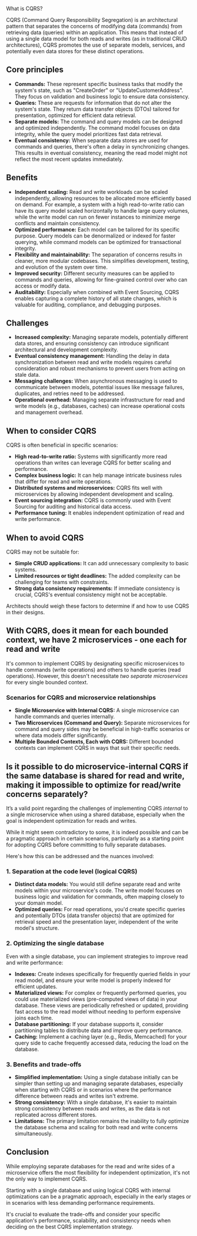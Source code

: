 What is CQRS?  

CQRS (Command Query Responsibility Segregation) is an architectural pattern that separates the concerns of modifying data (commands) from retrieving data (queries) within an application. This means that instead of using a single data model for both reads and writes (as in traditional CRUD architectures), CQRS promotes the use of separate models, services, and potentially even data stores for these distinct operations.  

## Core principles

*   **Commands:** These represent specific business tasks that modify the system's state, such as "CreateOrder" or "UpdateCustomerAddress". They focus on validation and business logic to ensure data consistency.  
*   **Queries:** These are requests for information that do not alter the system's state. They return data transfer objects (DTOs) tailored for presentation, optimized for efficient data retrieval.  
*   **Separate models:** The command and query models can be designed and optimized independently. The command model focuses on data integrity, while the query model prioritizes fast data retrieval.  
*   **Eventual consistency:** When separate data stores are used for commands and queries, there's often a delay in synchronizing changes. This results in eventual consistency, meaning the read model might not reflect the most recent updates immediately.  

## Benefits

*   **Independent scaling:** Read and write workloads can be scaled independently, allowing resources to be allocated more efficiently based on demand. For example, a system with a high read-to-write ratio can have its query model scaled horizontally to handle large query volumes, while the write model can run on fewer instances to minimize merge conflicts and maintain consistency.  
*   **Optimized performance:** Each model can be tailored for its specific purpose. Query models can be denormalized or indexed for faster querying, while command models can be optimized for transactional integrity.  
*   **Flexibility and maintainability:** The separation of concerns results in cleaner, more modular codebases. This simplifies development, testing, and evolution of the system over time.  
*   **Improved security:** Different security measures can be applied to commands and queries, allowing for fine-grained control over who can access or modify data.  
*   **Auditability:** Especially when combined with Event Sourcing, CQRS enables capturing a complete history of all state changes, which is valuable for auditing, compliance, and debugging purposes.  

## Challenges

*   **Increased complexity:** Managing separate models, potentially different data stores, and ensuring consistency can introduce significant architectural and development complexity.  
*   **Eventual consistency management:** Handling the delay in data synchronization between read and write models requires careful consideration and robust mechanisms to prevent users from acting on stale data.  
*   **Messaging challenges:** When asynchronous messaging is used to communicate between models, potential issues like message failures, duplicates, and retries need to be addressed.  
*   **Operational overhead:** Managing separate infrastructure for read and write models (e.g., databases, caches) can increase operational costs and management overhead.  

## When to consider CQRS  

CQRS is often beneficial in specific scenarios:  

*   **High read-to-write ratio:** Systems with significantly more read operations than writes can leverage CQRS for better scaling and performance.  
*   **Complex business logic:** It can help manage intricate business rules that differ for read and write operations.  
*   **Distributed systems and microservices:** CQRS fits well with microservices by allowing independent development and scaling.  
*   **Event sourcing integration:** CQRS is commonly used with Event Sourcing for auditing and historical data access.  
*   **Performance tuning:** It enables independent optimization of read and write performance.  

## When to avoid CQRS  

CQRS may not be suitable for:  

*   **Simple CRUD applications:** It can add unnecessary complexity to basic systems.  
*   **Limited resources or tight deadlines:** The added complexity can be challenging for teams with constraints.  
*   **Strong data consistency requirements:** If immediate consistency is crucial, CQRS's eventual consistency might not be acceptable.  

Architects should weigh these factors to determine if and how to use CQRS in their designs.  

## With CQRS, does it mean for each bounded context, we have 2 microservices - one each for read and write  

It's common to implement CQRS by designating specific microservices to handle commands (write operations) and others to handle queries (read operations). However, this doesn't necessitate *two separate microservices* for every single bounded context.  

### Scenarios for CQRS and microservice relationships  

*   **Single Microservice with Internal CQRS:** A single microservice can handle commands and queries internally.  
*   **Two Microservices (Command and Query):** Separate microservices for command and query sides may be beneficial in high-traffic scenarios or where data models differ significantly.  
*   **Multiple Bounded Contexts, Each with CQRS:** Different bounded contexts can implement CQRS in ways that suit their specific needs.   

## Is it possible to do microservice-internal CQRS if the same database is shared for read and write, making it impossible to optimize for read/write concerns separately?  

It’s a valid point regarding the challenges of implementing CQRS *internal* to a single microservice when using a shared database, especially when the goal is independent optimization for reads and writes.   

While it might seem contradictory to some, it is indeed possible and can be a pragmatic approach in certain scenarios, particularly as a starting point for adopting CQRS before committing to fully separate databases.   

Here's how this can be addressed and the nuances involved:  

### 1. Separation at the code level (logical CQRS)  

*   **Distinct data models:** You would still define separate read and write models within your microservice's code. The write model focuses on business logic and validation for commands, often mapping closely to your domain model.  
*   **Optimized queries:** For read operations, you'd create specific queries and potentially DTOs (data transfer objects) that are optimized for retrieval speed and the presentation layer, independent of the write model's structure.   

### 2. Optimizing the single database  

Even with a single database, you can implement strategies to improve read and write performance:  

*   **Indexes:** Create indexes specifically for frequently queried fields in your read model, and ensure your write model is properly indexed for efficient updates.  
*   **Materialized views:** For complex or frequently performed queries, you could use materialized views (pre-computed views of data) in your database. These views are periodically refreshed or updated, providing fast access to the read model without needing to perform expensive joins each time.  
*   **Database partitioning:** If your database supports it, consider partitioning tables to distribute data and improve query performance.  
*   **Caching:** Implement a caching layer (e.g., Redis, Memcached) for your query side to cache frequently accessed data, reducing the load on the database.   

### 3. Benefits and trade-offs  

*   **Simplified implementation:** Using a single database initially can be simpler than setting up and managing separate databases, especially when starting with CQRS or in scenarios where the performance difference between reads and writes isn't extreme.  
*   **Strong consistency:** With a single database, it's easier to maintain strong consistency between reads and writes, as the data is not replicated across different stores.  
*   **Limitations:** The primary limitation remains the inability to fully optimize the database schema and scaling for both read and write concerns simultaneously.

## Conclusion  

While employing separate databases for the read and write sides of a microservice offers the most flexibility for independent optimization, it's not the only way to implement CQRS.   

Starting with a single database and using logical CQRS with internal optimizations can be a pragmatic approach, especially in the early stages or in scenarios with less demanding performance requirements.   

It's crucial to evaluate the trade-offs and consider your specific application's performance, scalability, and consistency needs when deciding on the best CQRS implementation strategy.